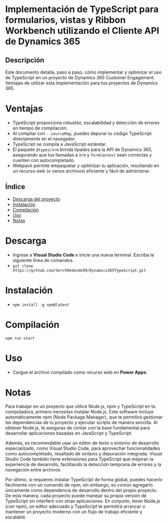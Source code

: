 # Implementación de TypeScript para formularios, vistas y Ribbon Workbench utilizando el Cliente API de Dynamics 365

## Descripción
Este documento detalla, paso a paso, cómo implementar y optimizar el uso de TypeScript en un proyecto de Dynamics 365 Customer Engagement.  
Ventajas de utilizar esta implementación para tus proyectos de Dynamics 365.

# Ventajas
- TypeScript proporciona robustez, escalabilidad y detección de errores en tiempo de compilación.
- Al compilar con `--sourceMap`, puedes depurar tu código TypeScript directamente en el navegador.
- TypeScript se compila a JavaScript estándar.
- El paquete `@types/xrm` brinda tipados para la API de Dynamics 365, asegurando que tus llamadas a `Xrm` y `formContext` sean correctas y cuenten con autocompletado.
- Webpack permite empaquetar y optimizar tu aplicación, resultando en un recurso web (o varios archivos) eficiente y fácil de administrar.

## Índice
- [Descarga del proyecto](#descarga)
- [Instalación](#instalación)
- [Compilación](#compilación)
- [Uso](#uso)
- [Notas](#notas)

# Descarga
- Ingrese a **Visual Studio Code** e inicie una nueva terminal. Escriba la siguiente línea de comandos.
- `git clone https://github.com/SerchRedondo99/Dynamics365TypeScript.git`

# Instalación
- `npm install -g npm@latest`

# Compilación
`npm run start`

# Uso
- Cargue el archivo compilado como recurso web en **Power Apps**.

# Notas
Para trabajar en un proyecto que utilice Node.js, npm y TypeScript en tu computadora, primero necesitas instalar Node.js. Este software incluye automáticamente npm (Node Package Manager), que te permitirá gestionar las dependencias de tu proyecto y ejecutar scripts de manera sencilla. Al obtener Node.js, te aseguras de contar con la base fundamental para desarrollar aplicaciones basadas en JavaScript y TypeScript.

Además, es recomendable usar un editor de texto o entorno de desarrollo especializado, como Visual Studio Code, para aprovechar funcionalidades como autocompletado, resaltado de sintaxis y depuración integrada. Visual Studio Code también tiene extensiones para TypeScript que mejoran la experiencia de desarrollo, facilitando la detección temprana de errores y la navegación entre archivos.

Por último, si requieres instalar TypeScript de forma global, puedes hacerlo fácilmente con un comando de npm; sin embargo, es común agregarlo únicamente como dependencia de desarrollo dentro del propio proyecto. De esta manera, cada proyecto puede manejar su propia versión de TypeScript sin interferir con otras aplicaciones. En conjunto, tener Node.js (con npm), un editor adecuado y TypeScript te permitirá arrancar o mantener un proyecto moderno con un flujo de trabajo eficiente y escalable.

